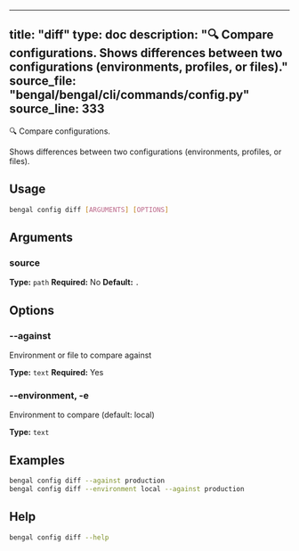 
---
title: "diff"
type: doc
description: "🔍 Compare configurations.  Shows differences between two configurations (environments, profiles, or files)."
source_file: "bengal/bengal/cli/commands/config.py"
source_line: 333
---

🔍 Compare configurations.

Shows differences between two configurations (environments, profiles, or files).


## Usage

```bash
bengal config diff [ARGUMENTS] [OPTIONS]
```

## Arguments

### source

**Type:** `path`
**Required:** No
**Default:** `.`


## Options

### --against

Environment or file to compare against

**Type:** `text`
**Required:** Yes

### --environment, -e

Environment to compare (default: local)

**Type:** `text`



## Examples

```bash
bengal config diff --against production
bengal config diff --environment local --against production
```



## Help

```bash
bengal config diff --help
```